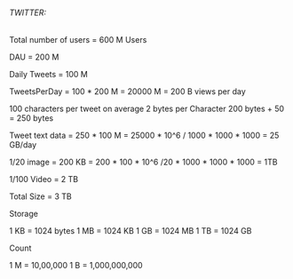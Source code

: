 ###### TWITTER:

Total number of users = 600 M Users

DAU = 200 M

Daily Tweets = 100 M

TweetsPerDay = 100 * 200 M = 20000 M = 200 B views per day

100 characters per tweet on average
2 bytes per Character
200 bytes + 50 = 250 bytes

Tweet text data = 250 * 100 M = 25000 * 10^6 / 1000 * 1000 * 1000
                = 25 GB/day

1/20 image = 200 KB = 200 * 100 * 10^6 /20 * 1000 * 1000 * 1000
           = 1TB

1/100 Video = 2 TB

Total Size = 3 TB

Storage

1 KB = 1024 bytes
1 MB = 1024 KB
1 GB = 1024 MB
1 TB = 1024 GB

Count 

1 M = 10,00,000
1 B = 1,000,000,000